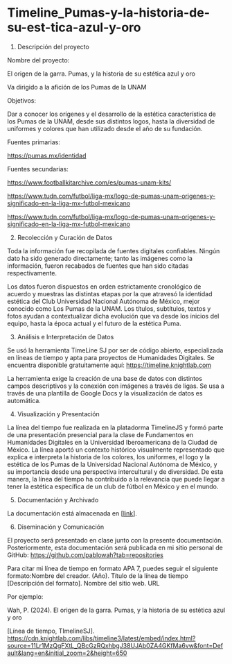 # Timeline_Pumas-y-la-historia-de-su-est-tica-azul-y-oro

1. Descripción del proyecto  

Nombre del proyecto:  

El origen de la garra. Pumas, y la historia de su estética azul y oro 

Va dirigido a la afición de los Pumas de la UNAM 

Objetivos: 

Dar a conocer los orígenes y el desarrollo de la estética característica de los Pumas de la UNAM, desde sus distintos logos, hasta la diversidad de uniformes y colores que han utilizado desde el año de su fundación. 

 

Fuentes primarias: 

https://pumas.mx/identidad 

 

Fuentes secundarias: 

https://www.footballkitarchive.com/es/pumas-unam-kits/ 

https://www.tudn.com/futbol/liga-mx/logo-de-pumas-unam-origenes-y-significado-en-la-liga-mx-futbol-mexicano 

https://www.tudn.com/futbol/liga-mx/logo-de-pumas-unam-origenes-y-significado-en-la-liga-mx-futbol-mexicano 

 

2. Recolección y Curación de Datos 
 

Toda la información fue recopilada de fuentes digitales confiables. Ningún dato ha sido generado directamente; tanto las imágenes como la información, fueron recabados de fuentes que han sido citadas respectivamente. 

 

Los datos fueron dispuestos en orden estrictamente cronológico de acuerdo y muestras las distintas etapas por la que atravesó la identidad estética del Club Universidad Nacional Autónoma de México, mejor conocido como Los Pumas de la UNAM. Los títulos, subtítulos, textos y fotos ayudan a contextualizar dicha evolución que va desde los inicios del equipo, hasta la época actual y el futuro de la estética Puma. 

 

3. Análisis e Interpretación de Datos 
 

Se usó la herramienta TimeLine SJ por ser de código abierto, especializada en líneas de tiempo y apta para proyectos de Humanidades Digitales. Se encuentra disponible gratuitamente aquí: https://timeline.knightlab.com 

La herramienta exige la creación de una base de datos con distintos campos  descriptivos y la conexión con imágenes a través de ligas. Se usa a través de una plantilla de Google Docs y la visualización de datos es automática. 


4. Visualización y Presentación  

 

La línea del tiempo fue realizada en la platadorma TimelineJS y formó parte de una presentación presencial para la clase de Fundamentos en Humanidades Digitales en la Universidad Iberoamericana de la Ciudad de México. La línea aportó un contexto histórico visualmente representado que explica e interpreta la historia de los colores, los uniformes, el logo y la estética de los Pumas de la Universidad Nacional Autónoma de México, y su importancia desde una perspectiva intercultural y de diversidad. De esta manera, la línea del tiempo ha contribuido a la relevancia que puede llegar a tener la estética específica de un club de fútbol en México y en el mundo.  

   

5. Documentación y Archivado 
 

La documentación está almacenada en [[link](https://github.com/pablowah/Timeline_Pumas-y-la-historia-de-su-est-tica-azul-y-oro)]. 

 

6. Diseminación y Comunicación  
 

El proyecto será presentado en clase junto con la presente documentación. Posteriormente, esta documentación será publicada en mi sitio personal de GitHub: https://github.com/pablowah?tab=repositories 

 

Para citar mi línea de tiempo en formato APA 7, puedes seguir el siguiente formato:Nombre del creador. (Año). Título de la línea de tiempo [Descripción del formato]. Nombre del sitio web. URL 

 

Por ejemplo: 

 

Wah, P. (2024). El origen de la garra. Pumas, y la historia de su estética azul y oro 

 [Línea de tiempo, TImelineSJ]. https://cdn.knightlab.com/libs/timeline3/latest/embed/index.html?source=11Lr1MzQgFXtL_QBcGzRQxhbgJ38UJAb0ZA4GKfMa6vw&font=Default&lang=en&initial_zoom=2&height=650 
